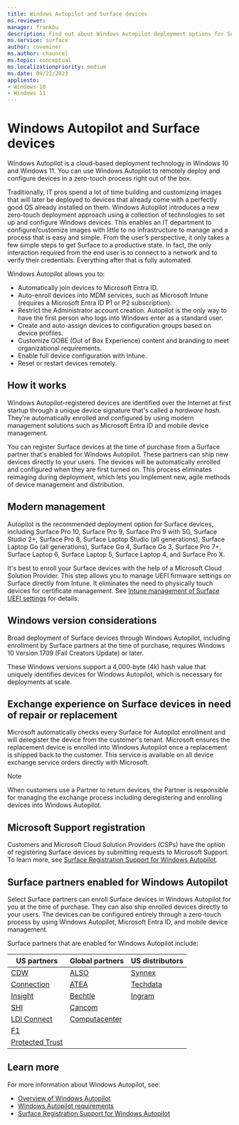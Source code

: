```yaml
---
title: Windows Autopilot and Surface devices
ms.reviewer: 
manager: frankbu
description: Find out about Windows Autopilot deployment options for Surface devices.
ms.service: surface
author: coveminer
ms.author: chauncel
ms.topic: conceptual
ms.localizationpriority: medium
ms.date: 09/21/2023
appliesto:
- Windows 10
- Windows 11
---
```


# Windows Autopilot and Surface devices

Windows Autopilot is a cloud-based deployment technology in Windows 10 and Windows 11. You can use Windows Autopilot to remotely deploy and configure devices in a zero-touch process right out of the box.

Traditionally, IT pros spend a lot of time building and customizing images that will later be deployed to devices that already come with a perfectly good OS already installed on them. Windows Autopilot introduces a new zero-touch deployment approach using a collection of technologies to set up and configure Windows devices. This enables an IT department to configure/customize images with little to no infrastructure to manage and a process that is easy and simple. From the user’s perspective, it only takes a few simple steps to get Surface to a productive state. In fact, the only interaction required from the end user is to connect to a network and to verify their credentials. Everything after that is fully automated.

Windows Autopilot allows you to:

- Automatically join devices to Microsoft Entra ID.
- Auto-enroll devices into MDM services, such as Microsoft Intune (requires a Microsoft Entra ID P1 or P2 subscription).
- Restrict the Administrator account creation. Autopilot is the only way to have the first person who logs into Windows enter as a standard user.
- Create and auto-assign devices to configuration groups based on device profiles.
- Customize OOBE (Out of Box Experience) content and branding to meet organizational requirements.
- Enable full device configuration with Intune.
- Reset or restart devices remotely.

## How it works

Windows Autopilot-registered devices are identified over the Internet at first startup through a unique device signature that's called a *hardware hash*. They're automatically enrolled and configured by using modern management solutions such as Microsoft Entra ID and mobile device management.

You can register Surface devices at the time of purchase from a Surface partner that's enabled for Windows Autopilot. These partners can ship new devices directly to your users. The devices will be automatically enrolled and configured when they are first turned on. This process eliminates reimaging during deployment, which lets you implement new, agile methods of device management and distribution.

## Modern management

Autopilot is the recommended deployment option for Surface devices, including Surface Pro 10, Surface Pro 9, Surface Pro 9 with 5G, Surface Studio 2+, Surface Pro 8, Surface Laptop Studio (all generations), Surface Laptop Go (all generations), Surface Go 4, Surface Go 3, Surface Pro 7+, Surface Laptop 6, Surface Laptop 5, Surface Laptop 4, and Surface Pro X.

 It's best to enroll your Surface devices with the help of a Microsoft Cloud Solution Provider. This step allows you to manage UEFI firmware settings on Surface directly from Intune. It eliminates the need to physically touch devices for certificate management. See [Intune management of Surface UEFI settings](surface-manage-dfci-guide.md) for details.

## Windows version considerations

Broad deployment of Surface devices through Windows Autopilot, including enrollment by Surface partners at the time of purchase, requires Windows 10 Version 1709 (Fall Creators Update) or later.

These Windows versions support a 4,000-byte (4k) hash value that uniquely identifies devices for Windows Autopilot, which is necessary for deployments at scale.

## Exchange experience on Surface devices in need of repair or replacement

Microsoft automatically checks every Surface for Autopilot enrollment and will deregister the device from the customer's tenant.  Microsoft ensures the replacement device is enrolled into Windows Autopilot once a replacement is shipped back to the customer. This service is available on all device exchange service orders directly with Microsoft.

> [!NOTE]
> When customers use a Partner to return devices, the Partner is responsible for managing the exchange process including deregistering and enrolling devices into Windows Autopilot.

## Microsoft Support registration

Customers and Microsoft Cloud Solution Providers (CSPs) have the option of registering Surface devices by submitting requests to Microsoft Support. To learn more, see [Surface Registration Support for Windows Autopilot](surface-autopilot-registration-support.md).

## Surface partners enabled for Windows Autopilot

Select Surface partners can enroll Surface devices in Windows Autopilot for you at the time of purchase. They can also ship enrolled devices directly to your users. The devices can be configured entirely through a zero-touch process by using Windows Autopilot, Microsoft Entra ID, and mobile device management.

Surface partners that are enabled for Windows Autopilot include:

| US partners | Global partners | US distributors |
|--------------|---------------|-------------------|
|  [CDW](https://www.cdw.com/) |  [ALSO](https://www.also.com/ec/cms5/da_2800/2800-msportal/products-and-solutions/surface/surface-is-more/surface-and-wa/index.jsp) |  [Synnex](https://www.synnexcorp.com/us/microsoft/surface-autopilot/)  |
|  [Connection](https://www.connection.com/brand/microsoft/microsoft-surface)   |  [ATEA](https://www.atea.com/) |  [Techdata](https://www.techdata.com/)  |
|  [Insight](https://www.insight.com/en_US/buy/partner/microsoft/surface/windows-autopilot.html)  |  [Bechtle](https://www.bechtle.com/marken/microsoft/microsoft-windows-autopilot) |  [Ingram](https://go.microsoft.com/fwlink/p/?LinkID=2128954)   |
|  [SHI](https://www.shi.com/Surface) |  [Cancom](https://www.cancom.de/) |    |
|  [LDI Connect](https://www.myldi.com/managed-it/)  |  [Computacenter](https://www.computacenter.com/uk) |    |
|  [F1](https://www.functiononeit.com/#empower)  |   |  |
|  [Protected Trust](https://go.microsoft.com/fwlink/p/?LinkID=2129005) | | |

## Learn more

For more information about Windows Autopilot, see:

- [Overview of Windows Autopilot](/windows/deployment/windows-autopilot/windows-10-autopilot)
- [Windows Autopilot requirements](/windows/deployment/windows-autopilot/windows-autopilot-requirements)
- [Surface Registration Support for Windows Autopilot](surface-autopilot-registration-support.md)

